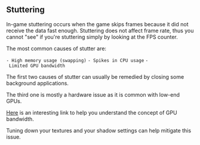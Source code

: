 ## Stuttering

In-game stuttering occurs when the game skips frames because it did not receive the data fast enough. Stuttering does not affect frame rate, thus you cannot "see" if you're stuttering simply by looking at the FPS counter.

The most common causes of stutter are:

`- High memory usage (swapping)`
`- Spikes in CPU usage`
`- Limited GPU bandwidth`

The first two causes of stutter can usually be remedied by closing some background applications.

The third one is mostly a hardware issue as it is common with low-end GPUs.

[Here](http://www.playtool.com/pages/vramwidth/width.html) is an interesting link to help you understand the concept of GPU bandwidth.

Tuning down your textures and your shadow settings can help mitigate this issue.
